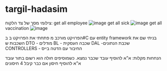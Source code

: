# targil-hadasim
צילומי מסך של צד הלקוח:
get all employee
![image](https://github.com/yael324/targil-hadasim/assets/113331219/6414b32f-b131-42b7-8da7-f27543c36c69)
get all sick
![image](https://github.com/yael324/targil-hadasim/assets/113331219/ea3bb51f-a231-44fd-9ed3-d21c374489ee)
get all vaccination
![image](https://github.com/yael324/targil-hadasim/assets/113331219/29b91f74-edbe-4cd7-8a0f-2d0418cf7c15)

הפרויקט מורכב מ
פתחתי את הפרויקט ב ב#C עם entity framework בניתי שם את השכבות ש
 DTO - מודלים 
 BL - שכבה העסקית
 DAL -שכבת הנתונים
 CONTROLLERS - החיבור עם הדטה בייס 

הנחחות מקלות:
א"א להוסיף עובד שכבר נמצא.
כשמוסיפים חולה הוא רשום בתור עובד
א"א להוסיף חיסון אם כבר קיבל 4 חיסונים




